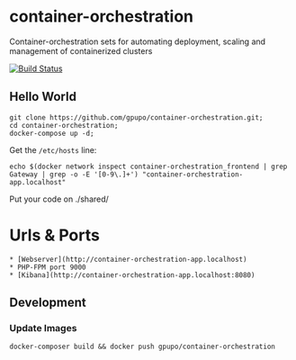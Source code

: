 # container-orchestration

Container-orchestration sets for automating deployment, scaling and management of containerized clusters

[![Build Status](https://secure.travis-ci.org/gpupo/container-orchestration.png?branch=master)](http://travis-ci.org/gpupo/container-orchestration)

## Hello World

    git clone https://github.com/gpupo/container-orchestration.git;
    cd container-orchestration;
    docker-compose up -d;

Get the ``/etc/hosts`` line:

    echo $(docker network inspect container-orchestration_frontend | grep Gateway | grep -o -E '[0-9\.]+') "container-orchestration-app.localhost"

Put your code on ./shared/


# Urls & Ports

    * [Webserver](http://container-orchestration-app.localhost)
    * PHP-FPM port 9000
    * [Kibana](http://container-orchestration-app.localhost:8080)


## Development

### Update Images

    docker-composer build && docker push gpupo/container-orchestration
